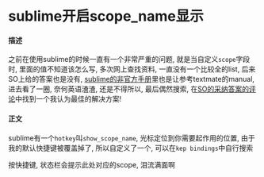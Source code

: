 sublime开启scope_name显示
=========================

#### 描述

之前在使用sublime的时候一直有一个非常严重的问题, 就是当自定义`scope`字段时, 里面的值不知道该怎么写, 多次网上查找资料, 一直没有一个比较全的list, 后来SO上给的答案也是没有, [sublime的非官方手册][0]里也是让参考textmate的manual, 进去看了一圈, 奈何英语渣渣, 还是不得所以, 最后偶然搜索, 在[SO的采纳答案的评论][1]中找到一个我认为最佳的解决方案!

#### 正文
sublime有一个`hotkey`叫`show_scope_name`, 光标定位到你需要起作用的位置, 由于我的默认快捷键被覆盖掉了, 所以自定义了一个, 可以在`kep bindings`中自行搜索

按快捷键, 状态栏会提示此处对应的scope, 泪流满面啊

[0]: http://docs.sublimetext.info/en/latest/extensibility/syntaxdefs.html
[1]: http://stackoverflow.com/questions/10834765/where-to-find-a-list-of-scopes-for-sublime2-or-textmate
